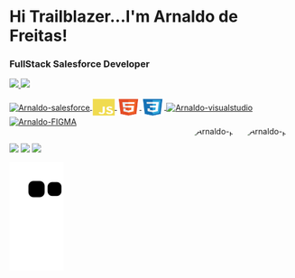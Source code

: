 # Hi Trailblazer...I'm Arnaldo de Freitas!
### FullStack Salesforce Developer


<div>
  <a href="https://github.com/Arnaldo1-freitas">
  <img height="150em" src="https://github-readme-stats.vercel.app/api?username=Arnaldo1-freitas&show_icons=true&theme=great-gatsby&include_all_commits=true&count_private=true"/>
  <img height="150em" src="https://github-readme-stats.vercel.app/api/top-langs/?username=Arnaldo1-freitas&layout=compact&langs_count=7&theme=great-gatsby"/>
</div>
<div style="display: inline_block"><br>
  <img align="center" alt="Arnaldo-salesforce" height="60" width="50" src="https://cdn.jsdelivr.net/gh/devicons/devicon/icons/salesforce/salesforce-original.svg" />
  <img align="center" alt="Arnaldo-Js" height="30" width="40" src="https://raw.githubusercontent.com/devicons/devicon/master/icons/javascript/javascript-plain.svg">
  <img align="center" alt="Arnaldo-HTML" height="30" width="40" src="https://raw.githubusercontent.com/devicons/devicon/master/icons/html5/html5-original.svg">
  <img align="center" alt="Arnaldo-CSS" height="30" width="40" src="https://raw.githubusercontent.com/devicons/devicon/master/icons/css3/css3-original.svg">
  <img align="center" alt="Arnaldo-visualstudio" height="30" width="40" src="https://cdn.jsdelivr.net/gh/devicons/devicon/icons/visualstudio/visualstudio-plain.svg" />
  <img align="center" alt="Arnaldo-FIGMA" height="40" width="50" src="https://cdn.jsdelivr.net/gh/devicons/devicon/icons/figma/figma-original.svg">
</div>
 <div>
 <img align="right" alt="Arnaldo-pic" height="150" style="border-radius:50px;" src="https://media.giphy.com/media/JnAAgubIbtlEBS9XkM/giphy.gif">
  <img align="right" alt="Arnaldo-pic" height="150" style="border-radius:50px;" src="https://media4.giphy.com/media/jQ7LTqBQTSQEnahoqZ/giphy.gif?cid=6c09b9523ead5cfb1df030c4e7cca734a28b22dae9835d90&rid=giphy.gif&ct=s">
</div>
  
  ##
 

<div> 
 <a href = "mailto:arnaldopersonal7@gmail.com"><img src="https://img.shields.io/badge/-Gmail-%23333?style=for-the-badge&logo=gmail&logoColor=white" target="_blank"></a>
 <a href="https://www.linkedin.com/in/arnaldo-freitas-878929211" target="_blank"><img src="https://img.shields.io/badge/-LinkedIn-%230077B5?style=for-the-badge&logo=linkedin&logoColor=white" target="_blank"></a> 
 <a href = "https://trailblazer.me/id/afreitas18"><img src="https://img.shields.io/badge/Trailhead-%23039BE5.svg?&style=for-the-badge&logo=Trailhead&logoColor=white" target="_blank"></a>

![Snake animation](https://github.com/rafaballerini/rafaballerini/blob/output/github-contribution-grid-snake.svg)
</div>

  ##
